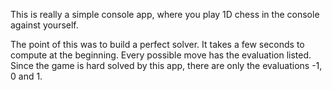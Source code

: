 This is really a simple console app, where you play 1D chess in the console against yourself.

The point of this was to build a perfect solver. It takes a few seconds to compute at the beginning.
Every possible move has the evaluation listed. 
Since the game is hard solved by this app, there are only the evaluations -1, 0 and 1.
